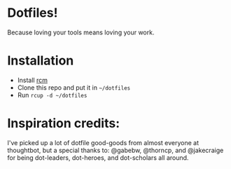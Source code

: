 # Dotfiles!

Because loving your tools means loving your work.

# Installation

- Install [rcm](https://github.com/thoughtbot/rcm)
- Clone this repo and put it in `~/dotfiles`
- Run `rcup -d ~/dotfiles`

# Inspiration credits:

I've picked up a lot of dotfile good-goods from almost everyone at thoughtbot,
but a special thanks to: @gabebw, @thorncp, and @jakecraige for being
dot-leaders, dot-heroes, and dot-scholars all around.
